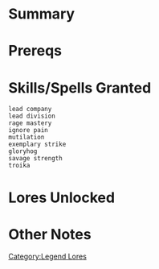 # Summary

# Prereqs

# Skills/Spells Granted

`lead company`  
`lead division`  
`rage mastery`  
`ignore pain`  
`mutilation`  
`exemplary strike`  
`gloryhog`  
`savage strength`  
`troika`

# Lores Unlocked

# Other Notes

[Category:Legend Lores](Category:Legend_Lores "wikilink")
